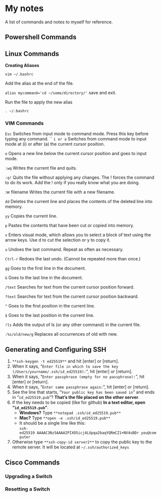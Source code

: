 # My notes 

A list of commands and notes to myself for reference.

## Powershell Commands

## Linux Commands
**Creating Aliases**

`
vim ~/.bashrc
`

Add the alias at the end of the file.

`
alias mycommand='cd ~/some/directory/'
`
save and exit.

Run the file to apply the new alias

`
. ~/.bashrc
`

### VIM Commands
`Esc` Switches from input mode to command mode. Press this key before typing any command.
``
`i or a` Switches from command mode to input mode at (i) or after (a) the current cursor position.

`o` Opens a new line below the current cursor position and goes to input mode.

`:wq` Writes the current file and quits.

`:q!` Quits the file without applying any changes. The ! forces the command to do its work. Add the ! only if you really know what you are doing.

:w filename Writes the current file with a new filename.

`dd` Deletes the current line and places the contents of the deleted line into memory.

`yy` Copies the current line.

`p` Pastes the contents that have been cut or copied into memory.

`v` Enters visual mode, which allows you to select a block of text using the arrow keys. Use d to cut the selection or y to copy it.

`u` Undoes the last command. Repeat as often as necessary.

`Ctrl-r` Redoes the last undo. (Cannot be repeated more than once.)

`gg` Goes to the first line in the document.

`G` Goes to the last line in the document.

`/text` Searches for text from the current cursor position forward.

`?text` Searches for text from the current cursor position backward.

`^` Goes to the first position in the current line.

`$` Goes to the last position in the current line.

`!ls` Adds the output of ls (or any other command) in the current file.

`:%s/old/new/g` Replaces all occurrences of old with new.

## Generating and Configuring SSH
1. `**ssh-keygen -t ed25519**` and hit [enter] or [return].
2. When it says, “`Enter file in which to save the key (/Users/yourname/.ssh/id_ed25519):`”, hit [enter] or [return].
3. When it says, “`Enter passphrase (empty for no passphrase):`”, hit [enter] or [return].
4. When it says, “`Enter same passphrase again:`”, hit [enter] or [return].
5. See the line that starts, “`Your public key has been saved in`” and ends in “`id_ed25519.pub`”? **That’s the file placed on the other server**.
6. If the key needs to be copied (like for github) **In a text editor, open “`id_ed25519.pub`”**.
    - **Windows?** Type `**notepad .ssh/id_ed25519.pub**`
    - **Mac?** Type `**open -e .ssh/id_ed25519.pub**`
    - It should be a single line like this:  
    `ssh-ed25519 AAAAC3Nz5AAAAIPIXO5icj4LUpqa2baqYQRmCZ1+NV4sBDr you@computer`
7. Otherwise type `**ssh-copy-id server2**` to copy the public key to the remote server. It will be located at `~/.ssh/authorized_keys`

## Cisco Commands

### Upgrading a Switch

### Resetting a Switch
